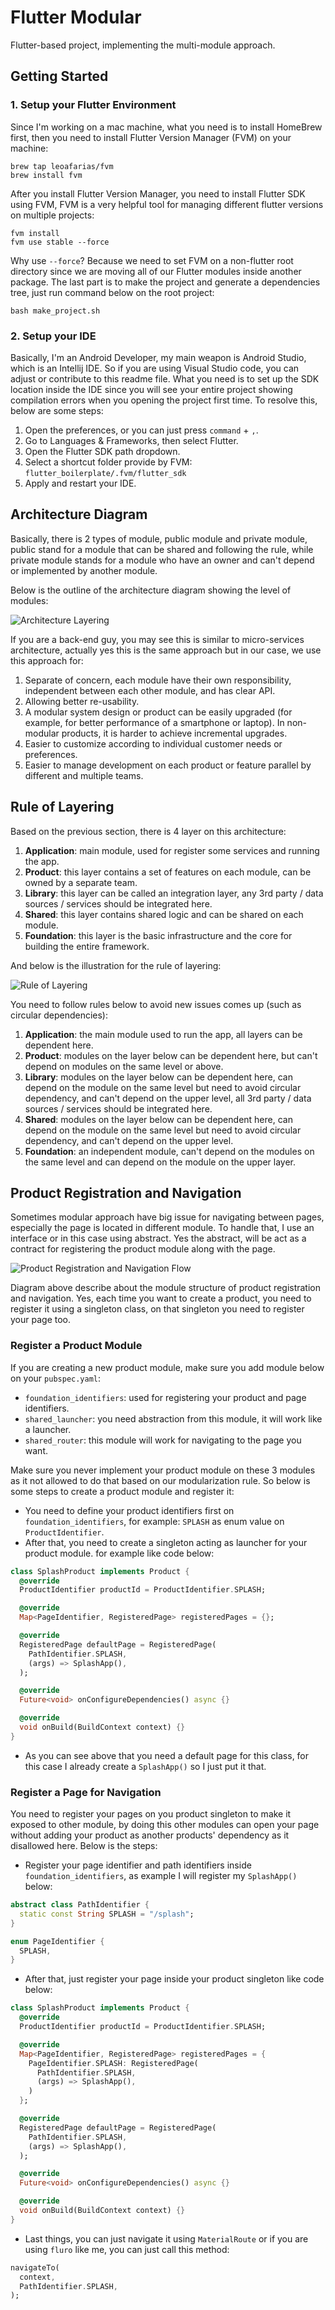 # Flutter Modular
Flutter-based project, implementing the multi-module approach. 

## Getting Started

### 1. Setup your Flutter Environment

Since I'm working on a mac machine, what you need is to install HomeBrew first, then you need to install Flutter Version Manager (FVM) on your machine:

```shell script
brew tap leoafarias/fvm
brew install fvm
```
After you install Flutter Version Manager, you need to install Flutter SDK using FVM, FVM is a very helpful tool for managing different flutter versions on multiple projects:

```shell script
fvm install
fvm use stable --force
```
Why use `--force`? Because we need to set FVM on a non-flutter root directory since we are moving all of our Flutter modules inside another package.
The last part is to make the project and generate a dependencies tree, just run command below on the root project:

```
bash make_project.sh
```

### 2. Setup your IDE

Basically, I'm an Android Developer, my main weapon is Android Studio, which is an Intellij IDE. So if you are using Visual Studio code, you can adjust or contribute to this readme file.
What you need is to set up the SDK location inside the IDE since you will see your entire project showing compilation errors when you opening the project first time.
To resolve this, below are some steps:

1. Open the preferences, or you can just press `command` + `,`.
2. Go to Languages & Frameworks, then select Flutter.
3. Open the Flutter SDK path dropdown.
4. Select a shortcut folder provide by FVM: `flutter_boilerplate/.fvm/flutter_sdk`
5. Apply and restart your IDE.

## Architecture Diagram

Basically, there is 2 types of module, public module and private module, public stand for a module that can be shared and following the rule, while private module stands for a module who have an owner and can't depend or implemented by another module.

Below is the outline of the architecture diagram showing the level of modules:

![Architecture Layering](https://raw.githubusercontent.com/pahlevikun/Flutter-Modular/main/readme/flutter_modular_01.png)

If you are a back-end guy, you may see this is similar to micro-services architecture, actually yes this is the same approach but in our case, we use this approach for:

1. Separate of concern, each module have their own responsibility, independent between each other module, and has clear API.
2. Allowing better re-usability.
3. A modular system design or product can be easily upgraded (for example, for better performance of a smartphone or laptop). In non-modular products, it is harder to achieve incremental upgrades.
4. Easier to customize according to individual customer needs or preferences.
5. Easier to manage development on each product or feature parallel by different and multiple teams.

## Rule of Layering

Based on the previous section, there is 4 layer on this architecture:

1. **Application**: main module, used for register some services and running the app.
2. **Product**: this layer contains a set of features on each module, can be owned by a separate team.
3. **Library**: this layer can be called an integration layer, any 3rd party / data sources / services should be integrated here.
4. **Shared**: this layer contains shared logic and can be shared on each module.
5. **Foundation**: this layer is the basic infrastructure and the core for building the entire framework.
 
And below is the illustration for the rule of layering:

![Rule of Layering](https://raw.githubusercontent.com/pahlevikun/Flutter-Modular/main/readme/flutter_modular_02.png)

You need to follow rules below to avoid new issues comes up (such as circular dependencies):

1. **Application**: the main module used to run the app, all layers can be dependent here.
2. **Product**: modules on the layer below can be dependent here, but can't depend on modules on the same level or above.
3. **Library**: modules on the layer below can be dependent here, can depend on the module on the same level but need to avoid circular dependency, and can't depend on the upper level, all 3rd party / data sources / services should be integrated here.
4. **Shared**: modules on the layer below can be dependent here, can depend on the module on the same level but need to avoid circular dependency, and can't depend on the upper level.
5. **Foundation**: an independent module, can't depend on the modules on the same level and can depend on the module on the upper layer.

## Product Registration and Navigation

Sometimes modular approach have big issue for navigating between pages, especially the page is located in different module. To handle that, I use an interface or in this case using abstract.
Yes the abstract, will be act as a contract for registering the product module along with the page.

![Product Registration and Navigation Flow](https://raw.githubusercontent.com/pahlevikun/Flutter-Modular/main/readme/flutter_modular_04.png)

Diagram above describe about the module structure of product registration and navigation. Yes, each time you want to create a product, you need to register it using a singleton class, on that singleton you need to register your page too.

### Register a Product Module

If you are creating a new product module, make sure you add module below on your `pubspec.yaml`:

- `foundation_identifiers`: used for registering your product and page identifiers.
- `shared_launcher`: you need abstraction from this module, it will work like a launcher.
- `shared_router`: this module will work for navigating to the page you want.

Make sure you never implement your product module on these 3 modules as it not allowed to do that based on our modularization rule. So below is some steps to create a product module and register it:

- You need to define your product identifiers first on `foundation_identifiers`, for example: `SPLASH` as enum value on `ProductIdentifier`.
- After that, you need to create a singleton acting as launcher for your product module. for example like code below:

```dart
class SplashProduct implements Product {
  @override
  ProductIdentifier productId = ProductIdentifier.SPLASH;

  @override
  Map<PageIdentifier, RegisteredPage> registeredPages = {};

  @override
  RegisteredPage defaultPage = RegisteredPage(
    PathIdentifier.SPLASH,
    (args) => SplashApp(),
  );

  @override
  Future<void> onConfigureDependencies() async {}

  @override
  void onBuild(BuildContext context) {}
}
```

- As you can see above that you need a default page for this class, for this case I already create a `SplashApp()` so I just put it that.


### Register a Page for Navigation

You need to register your pages on you product singleton to make it exposed to other module, by doing this other modules can open your page without adding your product as another products' dependency as it disallowed here. Below is the steps:

- Register your page identifier and path identifiers inside `foundation_identifiers`, as example I will register my `SplashApp()` below:

```dart
abstract class PathIdentifier {
  static const String SPLASH = "/splash";
}
```

```dart
enum PageIdentifier {
  SPLASH,
}
```

- After that, just register your page inside your product singleton like code below:

```dart
class SplashProduct implements Product {
  @override
  ProductIdentifier productId = ProductIdentifier.SPLASH;

  @override
  Map<PageIdentifier, RegisteredPage> registeredPages = {
    PageIdentifier.SPLASH: RegisteredPage(
      PathIdentifier.SPLASH,
      (args) => SplashApp(),
    )
  };

  @override
  RegisteredPage defaultPage = RegisteredPage(
    PathIdentifier.SPLASH,
    (args) => SplashApp(),
  );

  @override
  Future<void> onConfigureDependencies() async {}

  @override
  void onBuild(BuildContext context) {}
}
``` 

- Last things, you can just navigate it using `MaterialRoute` or if you are using `fluro` like me, you can just call this method:

```dart
navigateTo(
  context,
  PathIdentifier.SPLASH,
);
```